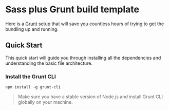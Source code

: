 # Sass plus Grunt build template

Here is a [Grunt](https://gruntjs.com/) setup that will save you countless hours of trying to get the bundling up and running.

## Quick Start

This quick start will guide you through installing all the dependencies and understanding the basic file architecture.

### Install the Grunt CLI

``
npm install -g grunt-cli
``

> Make sure you have a stable version of Node.js and install Grunt CLI globally on your machine.

